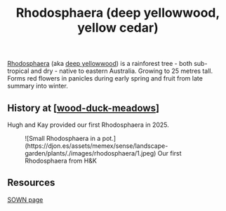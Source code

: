 ﻿---
backlinks:
- title: Plants
  url: /sense/landscape-garden/plants/plants.html
photos:
  1:
    date: 2025-04-20 10:09:38
    description: None
    filename: 028286F6-9C7A-430A-BB99-76967199F5C7.heic
    latitude: -27.538528333333332
    longitude: 152.0563805
    memexFilename: images/rhodosphaera/1.jpeg
    title: None
tags: plants, wood-duck-meadows
title: Rhodosphaera (deep yellowwood, yellow cedar)
type: plants
---
[Rhodosphaera](https://en.wikipedia.org/wiki/Rhodosphaera) (aka [deep yellowwood](https://sown.com.au/rhodosphaera-rhodanthema-anacardiaceae-deep-yellowwood/)) is a rainforest tree - both sub-tropical and dry - native to eastern Australia. Growing to 25 metres tall. Forms red flowers in panicles during early spring and fruit from late summary into winter.

## History at [[wood-duck-meadows]]

Hugh and Kay provided our first Rhodosphaera in 2025.

<figure markdown>
![Small Rhodosphaera in a pot.](https://djon.es/assets/memex/sense/landscape-garden/plants/./images/rhodosphaera/1.jpeg)
<caption>Our first Rhodosphaera from H&K</caption>
</figure>

## Resources

[SOWN page](https://sown.com.au/rhodosphaera-rhodanthema-anacardiaceae-deep-yellowwood/)

[//begin]: # "Autogenerated link references for markdown compatibility"
[wood-duck-meadows]: ../wood-duck-meadows "Wood duck meadows"
[//end]: # "Autogenerated link references"